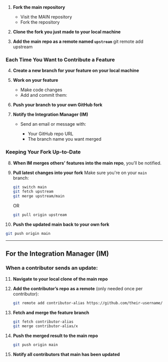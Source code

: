 1. **Fork the main repository**

   * Visit the MAIN repository
   * Fork the repository

2. **Clone the fork you just made to your local machine**

3. **Add the main repo as a remote named `upstream`**
    git remote add upstream <URL>

### Each Time You Want to Contribute a Feature

4. **Create a new branch for your feature on your local machine**

5. **Work on your feature**

   * Make code changes
   * Add and commit them:

6. **Push your branch to your own GitHub fork**

7. **Notify the Integration Manager (IM)**

   * Send an email or message with:

     * Your GitHub repo URL
     * The branch name you want merged

### Keeping Your Fork Up-to-Date

8. **When IM merges others' features into the main repo**, you’ll be notified.

9. **Pull latest changes into your fork**
   Make sure you're on your `main` branch:

   ```bash
   git switch main
   git fetch upstream
   git merge upstream/main
   ```

   OR

   ```bash
   git pull origin upstream
   ```

10. **Push the updated main back to your own fork**

```bash
git push origin main
```

---

## For the Integration Manager (IM)

### When a contributor sends an update:

11. **Navigate to your local clone of the main repo**


12. **Add the contributor’s repo as a remote**
    (only needed once per contributor):

    ```bash
    git remote add contributor-alias https://github.com/their-username/Git_Training.git
    ```

13. **Fetch and merge the feature branch**

    ```bash
    git fetch contributor-alias
    git merge contributor-alias/x
    ```

14. **Push the merged result to the main repo**

    ```bash
    git push origin main
    ```

15. **Notify all contributors that main has been updated**